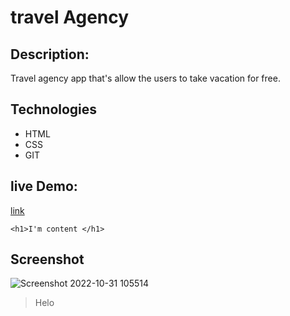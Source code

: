 # travel Agency

## Description:
Travel agency app that's allow the users
to take vacation for free.
## Technologies
- HTML
- CSS
- GIT

## live Demo:
[link](https://aliagency.netlify.app)
```
<h1>I'm content </h1>
```
## Screenshot

![Screenshot 2022-10-31 105514](https://user-images.githubusercontent.com/116878530/198982224-a37ad011-940e-42a3-9af0-e1fa89ef32c6.png)

>Helo